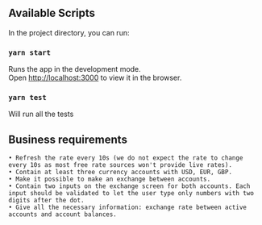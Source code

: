 ## Available Scripts

In the project directory, you can run:

### `yarn start`

Runs the app in the development mode.\
Open [http://localhost:3000](http://localhost:3000) to view it in the browser.

### `yarn test`

Will run all the tests 

## Business requirements

    • Refresh the rate every 10s (we do not expect the rate to change every 10s as most free rate sources won't provide live rates).
    • Contain at least three currency accounts with USD, EUR, GBP.
    • Make it possible to make an exchange between accounts.
    • Contain two inputs on the exchange screen for both accounts. Each input should be validated to let the user type only numbers with two digits after the dot.
    • Give all the necessary information: exchange rate between active accounts and account balances.


